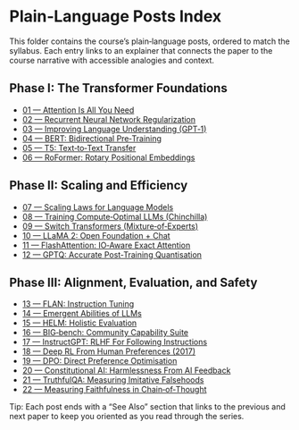 # Plain‑Language Posts Index

This folder contains the course’s plain‑language posts, ordered to match the
syllabus. Each entry links to an explainer that connects the paper to the
course narrative with accessible analogies and context.

## Phase I: The Transformer Foundations

- [01 — Attention Is All You Need](01-attention-is-all-you-need-vaswani-2017.md)
- [02 — Recurrent Neural Network Regularization](02-rnn-regularization-zaremba-2014.md)
- [03 — Improving Language Understanding (GPT‑1)](03-improving-language-understanding-gpt1-radford-2018.md)
- [04 — BERT: Bidirectional Pre‑Training](04-bert-pretraining-devlin-2018.md)
- [05 — T5: Text‑to‑Text Transfer](05-t5-unified-text-to-text-raffel-2019.md)
- [06 — RoFormer: Rotary Positional Embeddings](06-roformer-enhanced-transformer-su-2021.md)

## Phase II: Scaling and Efficiency

- [07 — Scaling Laws for Language Models](07-scaling-laws-neural-language-models-kaplan-2020.md)
- [08 — Training Compute‑Optimal LLMs (Chinchilla)](08-training-compute-optimal-llm-hoffmann-2022.md)
- [09 — Switch Transformers (Mixture‑of‑Experts)](09-switch-transformers-moe-fedus-2021.md)
- [10 — LLaMA 2: Open Foundation + Chat](10-llama-2-open-foundation-touvron-2023.md)
- [11 — FlashAttention: IO‑Aware Exact Attention](11-flashattention-fast-io-aware-dao-2022.md)
- [12 — GPTQ: Accurate Post‑Training Quantisation](12-gptq-accurate-post-training-quant-frantar-2022.md)

## Phase III: Alignment, Evaluation, and Safety

- [13 — FLAN: Instruction Tuning](13-flan-finetuned-zero-shot-wei-2021.md)
- [14 — Emergent Abilities of LLMs](14-emergent-abilities-llm-wei-2022.md)
- [15 — HELM: Holistic Evaluation](15-helm-holistic-evaluation-liang-2022.md)
- [16 — BIG‑bench: Community Capability Suite](16-big-bench-beyond-imitation-game-srivastava-2022.md)
- [17 — InstructGPT: RLHF For Following Instructions](17-instructgpt-training-instructions-ouyang-2022.md)
- [18 — Deep RL From Human Preferences (2017)](18-deep-rl-human-preferences-christiano-2017.md)
- [19 — DPO: Direct Preference Optimisation](19-dpo-direct-preference-optimization-rafailov-2023.md)
- [20 — Constitutional AI: Harmlessness From AI Feedback](20-constitutional-ai-harmlessness-bai-2022.md)
- [21 — TruthfulQA: Measuring Imitative Falsehoods](21-truthfulqa-measuring-falsehoods-lin-2021.md)
- [22 — Measuring Faithfulness in Chain‑of‑Thought](22-measuring-faithfulness-cot-lanham-2023.md)

Tip: Each post ends with a “See Also” section that links to the previous and
next paper to keep you oriented as you read through the series.

